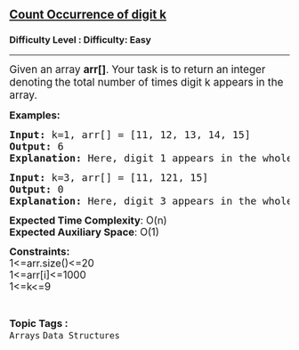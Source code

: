 <h2><a href="https://www.geeksforgeeks.org/problems/find-number-of-numbers/1?page=2&category=Arrays,Strings&difficulty=Easy&status=solved,unsolved,attempted&sortBy=accuracy">Count Occurrence of digit k</a></h2><h3>Difficulty Level : Difficulty: Easy</h3><hr><div class="problems_problem_content__Xm_eO"><p><span style="font-size: 14pt;">Given an array <strong>arr[]</strong>. Your task is to&nbsp;return an integer denoting<strong>&nbsp;</strong>the total number of times digit k appears in the array.</span></p>
<p><span style="font-size: 18px;"><strong>Examples:</strong></span></p>
<pre><span style="font-size: 18px;"><strong>Input: </strong>k=1, arr[] = [11, 12, 13, 14, 15]
<strong>Output: </strong>6 <strong>
Explanation:</strong> Here, digit 1 appears in the whole array 6 times.<br></span></pre>
<pre><span style="font-size: 18px;"><strong>Input: </strong>k=3, arr[] = [11, 121, 15]
<strong>Output: </strong>0 <strong>
Explanation:</strong> Here, digit 3 appears in the whole array 0 times.</span></pre>
<p><span style="font-size: 18px;"><strong>Expected Time Complexity</strong>: O(n)<br><strong>Expected Auxiliary Space</strong>: O(1)</span></p>
<p><span style="font-size: 18px;"><strong>Constraints:</strong><br>1&lt;=arr.size()&lt;=20<br>1&lt;=arr[i]&lt;=1000<br>1&lt;=k&lt;=9</span></p></div><br><p><span style=font-size:18px><strong>Topic Tags : </strong><br><code>Arrays</code>&nbsp;<code>Data Structures</code>&nbsp;